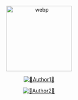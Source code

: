 
<div align="center">
  <p align="center">
<img src="https://i.ibb.co/zG1MBVg/IMG-20210810-WA0493.jpg" alt="webp" width="180" height="180"/>
</p>
<p align="center">
<a href="https://github.com/Raashii"><img title="👾Author1👾" src="https://img.shields.io/badge/Author-Raashii?color=black&style=for-the-badge&logo=github"></a>

</p>
<p align="center">
<a href="https://github.com/Raashii/j0kerser"><img title="👾Author2👾" src="https://img.shields.io/badge/Author-J0kerser?color=black&style=for-the-badge&logo=github"></a>

</p>

